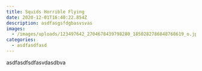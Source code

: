 ```yaml
---
title: Squids Horrible Flying
date: 2020-12-01T16:40:22.854Z
description: asdfasgsfdgbasvsvas
images:
  - /images/uploads/123497642_2704678439798280_1850282786848768619_o.jpg
categories:
  - asdfasdfasd
---
```

asdfasdfsdfasvdasdbva
